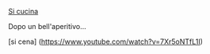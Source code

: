 [Si cucina](https://www.youtube.com/watch?v=xqghiYielM4)

Dopo un bell'aperitivo...

[si cena] (https://www.youtube.com/watch?v=7Xr5oNTfL1I)